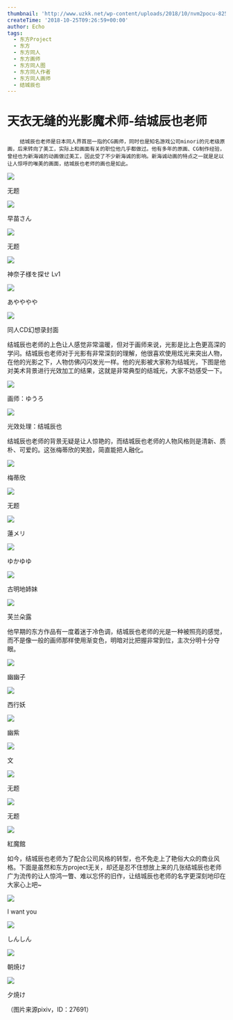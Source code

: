 ```yaml
---
thumbnail: 'http://www.uzkk.net/wp-content/uploads/2018/10/nvm2pocu-825x510.jpg'
createTime: '2018-10-25T09:26:59+00:00'
author: Echo
tags:
  - 东方Project
  - 东方
  - 东方同人
  - 东方画师
  - 东方同人图
  - 东方同人作者
  - 东方同人画师
  - 结城辰也
---
```


# 天衣无缝的光影魔术师-结城辰也老师

		结城辰也老师是日本同人界首屈一指的CG画师，同时也是知名游戏公司minori的元老级原画，后来转向了美工，实际上和画面有关的职位他几乎都做过。他有多年的原画、CG制作经验，曾经也为新海诚的动画做过美工，因此受了不少新海诚的影响。新海诚动画的特点之一就是足以让人惊呼的唯美的画面，结城辰也老师的画也是如此。

![](http://www.uzkk.net/wp-content/uploads/2018/10/tvign4tf-1024x768.jpg)

无题

![](http://www.uzkk.net/wp-content/uploads/2018/10/2348679_p0-1024x640.jpg)

早苗さん

![](http://www.uzkk.net/wp-content/uploads/2018/10/nvm2pocu-1024x768.jpg)

无题

![](http://www.uzkk.net/wp-content/uploads/2018/10/2217502_p0-1024x640.jpg)

神奈子様を探せ Lv1

![](http://www.uzkk.net/wp-content/uploads/2018/10/1860424_p0-1024x640.jpg)

あやややや

![](http://www.uzkk.net/wp-content/uploads/2018/10/005e550fd9f9d72ae847821ed72a2834349bbba0.jpg)

同人CD幻想录封面

结城辰也老师的上色让人感觉非常温暖，但对于画师来说，光影是比上色更高深的学问。结城辰也老师对于光影有非常深刻的理解，他很喜欢使用炫光来突出人物，在他的光影之下，人物仿佛闪闪发光一样。他的光影被大家称为结城光，下图是他对美术背景进行光效加工的结果，这就是非常典型的结城光，大家不妨感受一下。

![](http://www.uzkk.net/wp-content/uploads/2018/10/111.jpg)

画师：ゆうろ

![](http://www.uzkk.net/wp-content/uploads/2018/10/1631a364034f78f0c193638179310a55b2191c00-1024x640.jpg)

光效处理：结城辰也

结城辰也老师的背景无疑是让人惊艳的，而结城辰也老师的人物风格则是清新、质朴、可爱的。这张梅蒂欣的笑脸，简直能把人融化。

![](http://www.uzkk.net/wp-content/uploads/2018/10/tfz76utj-1024x768.jpg)

梅蒂欣

![](http://www.uzkk.net/wp-content/uploads/2018/10/e87tstit-1024x640.jpg)

无题

![](http://www.uzkk.net/wp-content/uploads/2018/10/17197578_p0-740x1024.jpg)

蓮メリ

![](http://www.uzkk.net/wp-content/uploads/2018/10/8818339_p0.jpg)

ゆかゆゆ

![](http://www.uzkk.net/wp-content/uploads/2018/10/1794590_p0-1024x640.jpg)

古明地姉妹

![](http://www.uzkk.net/wp-content/uploads/2018/10/3fc706f41bd5ad6ecbbb9db081cb39dbb7fd3c02-1024x758.jpg)

芙兰朵露

他早期的东方作品有一度着迷于冷色调，结城辰也老师的光是一种被照亮的感觉，而不是像一般的画师那样使用渐变色，明暗对比把握非常到位，主次分明十分夺眼。

![](http://www.uzkk.net/wp-content/uploads/2018/10/07361b0u-1024x768.jpg)

幽幽子

![](http://www.uzkk.net/wp-content/uploads/2018/10/1237712_p0-1024x768.jpg)

西行妖

![](http://www.uzkk.net/wp-content/uploads/2018/10/5et3dwm5-1024x768.jpg)

幽紫

![](http://www.uzkk.net/wp-content/uploads/2018/10/lg1wnnkp-1024x576.jpg)

文

![](http://www.uzkk.net/wp-content/uploads/2018/10/ko6eqfyv-1024x768.jpg)

无题

![](http://www.uzkk.net/wp-content/uploads/2018/10/bt51kipo-1024x768.jpg)

无题

![](http://www.uzkk.net/wp-content/uploads/2018/10/1237697_p0-1024x768.jpg)

紅魔館

如今，结城辰也老师为了配合公司风格的转型，也不免走上了艳俗大众的商业风格。下面是虽然和东方project无关，却还是忍不住想放上来的几张结城辰也老师广为流传的让人惊鸿一瞥、难以忘怀的旧作，让结城辰也老师的名字更深刻地印在大家心上吧~

![](http://www.uzkk.net/wp-content/uploads/2018/10/74f9b4315c6034a8fd808898cb134954082376a1-1024x640.jpg)

I want you

![](http://www.uzkk.net/wp-content/uploads/2018/10/ed24abc379310a5580a24cf7b44543a9832610c4-1024x640.jpg)

しんしん

![](http://www.uzkk.net/wp-content/uploads/2018/10/v2-24b68187ea332cb00142014fe0de5265_r-1024x576.jpg)

朝焼け

![](http://www.uzkk.net/wp-content/uploads/2018/10/ad5747a98226cffc27892db1ba014a90f603ea20.jpg)

夕焼け

（图片来源pixiv，ID：27691）
